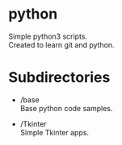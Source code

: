 # python
Simple python3 scripts.
<br/> Created to learn git and python.

# Subdirectories
* /base
<br/> Base python code samples.

* /Tkinter
<br/> Simple Tkinter apps.



<!--- Block comment
[//]: # (This is a comment, it will not be included)
I think you should use an
`<addr>` element here instead.

    function fancyAlert(arg) {
      if(arg) {
        $.facebox({div:'#foo'})
      }
    }

```javascript
function fancyAlert(arg) {
  if(arg) {
    $.facebox({div:'#foo'})
  }
}
```

)

-->